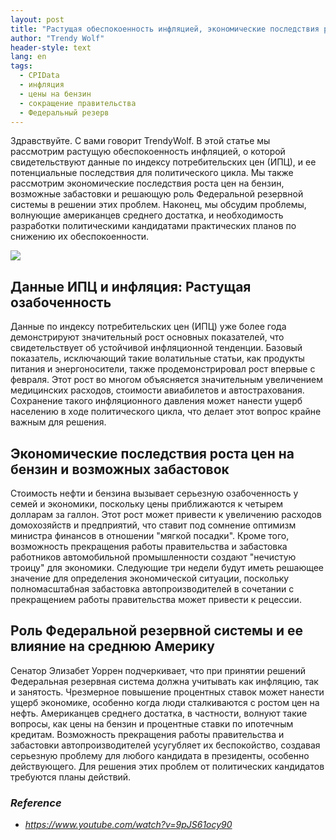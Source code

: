 ```yaml
---
layout: post
title: "Растущая обеспокоенность инфляцией, экономические последствия роста цен на бензин и решение проблем среднего американского населения"
author: "Trendy Wolf"
header-style: text
lang: en
tags:
  - CPIData
  - инфляция
  - цены на бензин
  - сокращение правительства
  - Федеральный резерв
---
```


Здравствуйте. С вами говорит TrendyWolf. В этой статье мы рассмотрим растущую обеспокоенность инфляцией, о которой свидетельствуют данные по индексу потребительских цен (ИПЦ), и ее потенциальные последствия для политического цикла. Мы также рассмотрим экономические последствия роста цен на бензин, возможные забастовки и решающую роль Федеральной резервной системы в решении этих проблем. Наконец, мы обсудим проблемы, волнующие американцев среднего достатка, и необходимость разработки политическими кандидатами практических планов по снижению их обеспокоенности.

<img
    src="https://i.ytimg.com/vi/9pJS61ocy90/hqdefault.jpg"
/>


## Данные ИПЦ и инфляция: Растущая озабоченность
Данные по индексу потребительских цен (ИПЦ) уже более года демонстрируют значительный рост основных показателей, что свидетельствует об устойчивой инфляционной тенденции. Базовый показатель, исключающий такие волатильные статьи, как продукты питания и энергоносители, также продемонстрировал рост впервые с февраля. Этот рост во многом объясняется значительным увеличением медицинских расходов, стоимости авиабилетов и автострахования. Сохранение такого инфляционного давления может нанести ущерб населению в ходе политического цикла, что делает этот вопрос крайне важным для решения.

## Экономические последствия роста цен на бензин и возможных забастовок
Стоимость нефти и бензина вызывает серьезную озабоченность у семей и экономики, поскольку цены приближаются к четырем долларам за галлон. Этот рост может привести к увеличению расходов домохозяйств и предприятий, что ставит под сомнение оптимизм министра финансов в отношении "мягкой посадки". Кроме того, возможность прекращения работы правительства и забастовка работников автомобильной промышленности создают "нечистую троицу" для экономики. Следующие три недели будут иметь решающее значение для определения экономической ситуации, поскольку полномасштабная забастовка автопроизводителей в сочетании с прекращением работы правительства может привести к рецессии.

## Роль Федеральной резервной системы и ее влияние на среднюю Америку
Сенатор Элизабет Уоррен подчеркивает, что при принятии решений Федеральная резервная система должна учитывать как инфляцию, так и занятость. Чрезмерное повышение процентных ставок может нанести ущерб экономике, особенно когда люди сталкиваются с ростом цен на нефть. Американцев среднего достатка, в частности, волнуют такие вопросы, как цены на бензин и процентные ставки по ипотечным кредитам. Возможность прекращения работы правительства и забастовки автопроизводителей усугубляет их беспокойство, создавая серьезную проблему для любого кандидата в президенты, особенно действующего. Для решения этих проблем от политических кандидатов требуются планы действий.


### _Reference_
- _https://www.youtube.com/watch?v=9pJS61ocy90_

